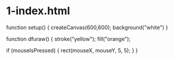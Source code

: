 # 1-index.html
function setup() {
  createCanvas(600,600);
  background("white")
}

function dfuraw() {
  stroke("yellow");
  fill("orange");
  
  
  if (mouseIsPressed) {
    rect(mouseX, mouseY, 5, 5);
  }
}
